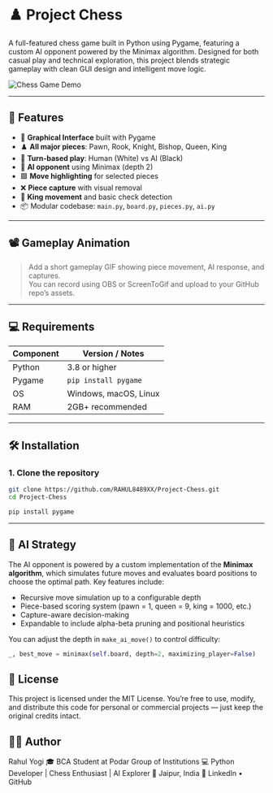 # ♟️ Project Chess

A full-featured chess game built in Python using Pygame, featuring a custom AI opponent powered by the Minimax algorithm. Designed for both casual play and technical exploration, this project blends strategic gameplay with clean GUI design and intelligent move logic.

![Chess Game Demo](https://github.com/RAHUL8489XX/Project-Chess/assets/demo.gif) <!-- Replace with your actual GIF URL -->

---

## 🚀 Features

- 🎨 **Graphical Interface** built with Pygame
- ♟️ **All major pieces**: Pawn, Rook, Knight, Bishop, Queen, King
- 🔄 **Turn-based play**: Human (White) vs AI (Black)
- 🧠 **AI opponent** using Minimax (depth 2)
- 🟩 **Move highlighting** for selected pieces
- ❌ **Piece capture** with visual removal
- 👑 **King movement** and basic check detection
- 📦 Modular codebase: `main.py`, `board.py`, `pieces.py`, `ai.py`

---

## 📽️ Gameplay Animation

> Add a short gameplay GIF showing piece movement, AI response, and captures.  
> You can record using OBS or ScreenToGif and upload to your GitHub repo’s assets.

---

## 💻 Requirements

| Component     | Version / Notes         |
|---------------|--------------------------|
| Python        | 3.8 or higher            |
| Pygame        | `pip install pygame`     |
| OS            | Windows, macOS, Linux    |
| RAM           | 2GB+ recommended         |

---

## 🛠️ Installation

### 1. Clone the repository
```bash
git clone https://github.com/RAHUL8489XX/Project-Chess.git
cd Project-Chess

pip install pygame

```

---

## 🧠 AI Strategy

The AI opponent is powered by a custom implementation of the **Minimax algorithm**, which simulates future moves and evaluates board positions to choose the optimal path. Key features include:

- Recursive move simulation up to a configurable depth
- Piece-based scoring system (pawn = 1, queen = 9, king = 1000, etc.)
- Capture-aware decision-making
- Expandable to include alpha-beta pruning and positional heuristics

You can adjust the depth in `make_ai_move()` to control difficulty:

```python
_, best_move = minimax(self.board, depth=2, maximizing_player=False)

```

## 📄 License
This project is licensed under the MIT License. You’re free to use, modify, and distribute this code for personal or commercial projects — just keep the original credits intact.
## 👨‍💻 Author
Rahul Yogi 
🎓 BCA Student at Podar Group of Institutions 💻 Python Developer | Chess Enthusiast | AI Explorer 📍 Jaipur, India 🔗 LinkedIn • GitHub
